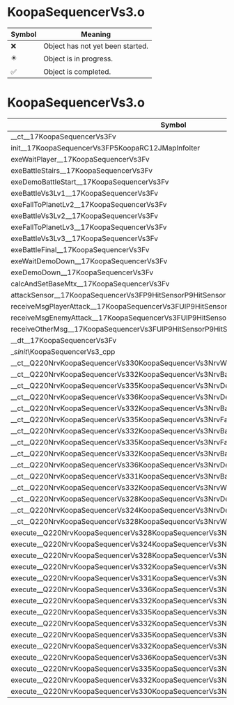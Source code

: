 # KoopaSequencerVs3.o
| Symbol | Meaning 
| ------------- | ------------- 
| :x: | Object has not yet been started. 
| :eight_pointed_black_star: | Object is in progress. 
| :white_check_mark: | Object is completed. 


# KoopaSequencerVs3.o
| Symbol | Decompiled? |
| ------------- | ------------- |
| __ct__17KoopaSequencerVs3Fv | :x: |
| init__17KoopaSequencerVs3FP5KoopaRC12JMapInfoIter | :x: |
| exeWaitPlayer__17KoopaSequencerVs3Fv | :x: |
| exeBattleStairs__17KoopaSequencerVs3Fv | :x: |
| exeDemoBattleStart__17KoopaSequencerVs3Fv | :x: |
| exeBattleVs3Lv1__17KoopaSequencerVs3Fv | :x: |
| exeFallToPlanetLv2__17KoopaSequencerVs3Fv | :x: |
| exeBattleVs3Lv2__17KoopaSequencerVs3Fv | :x: |
| exeFallToPlanetLv3__17KoopaSequencerVs3Fv | :x: |
| exeBattleVs3Lv3__17KoopaSequencerVs3Fv | :x: |
| exeBattleFinal__17KoopaSequencerVs3Fv | :x: |
| exeWaitDemoDown__17KoopaSequencerVs3Fv | :x: |
| exeDemoDown__17KoopaSequencerVs3Fv | :x: |
| calcAndSetBaseMtx__17KoopaSequencerVs3Fv | :x: |
| attackSensor__17KoopaSequencerVs3FP9HitSensorP9HitSensor | :x: |
| receiveMsgPlayerAttack__17KoopaSequencerVs3FUlP9HitSensorP9HitSensor | :x: |
| receiveMsgEnemyAttack__17KoopaSequencerVs3FUlP9HitSensorP9HitSensor | :x: |
| receiveOtherMsg__17KoopaSequencerVs3FUlP9HitSensorP9HitSensor | :x: |
| __dt__17KoopaSequencerVs3Fv | :x: |
| __sinit_\KoopaSequencerVs3_cpp | :x: |
| __ct__Q220NrvKoopaSequencerVs330KoopaSequencerVs3NrvWaitPlayerFv | :x: |
| __ct__Q220NrvKoopaSequencerVs332KoopaSequencerVs3NrvBattleStairsFv | :x: |
| __ct__Q220NrvKoopaSequencerVs335KoopaSequencerVs3NrvDemoBattleStartFv | :x: |
| __ct__Q220NrvKoopaSequencerVs336KoopaSequencerVs3NrvDemoJumpToPlanetFv | :x: |
| __ct__Q220NrvKoopaSequencerVs332KoopaSequencerVs3NrvBattleVs3Lv1Fv | :x: |
| __ct__Q220NrvKoopaSequencerVs335KoopaSequencerVs3NrvFallToPlanetLv2Fv | :x: |
| __ct__Q220NrvKoopaSequencerVs332KoopaSequencerVs3NrvBattleVs3Lv2Fv | :x: |
| __ct__Q220NrvKoopaSequencerVs335KoopaSequencerVs3NrvFallToPlanetLv3Fv | :x: |
| __ct__Q220NrvKoopaSequencerVs332KoopaSequencerVs3NrvBattleVs3Lv3Fv | :x: |
| __ct__Q220NrvKoopaSequencerVs336KoopaSequencerVs3NrvDemoPowerUpFinalFv | :x: |
| __ct__Q220NrvKoopaSequencerVs331KoopaSequencerVs3NrvBattleFinalFv | :x: |
| __ct__Q220NrvKoopaSequencerVs332KoopaSequencerVs3NrvWaitDemoDownFv | :x: |
| __ct__Q220NrvKoopaSequencerVs328KoopaSequencerVs3NrvDemoDownFv | :x: |
| __ct__Q220NrvKoopaSequencerVs324KoopaSequencerVs3NrvDeadFv | :x: |
| __ct__Q220NrvKoopaSequencerVs328KoopaSequencerVs3NrvWaitDemoFv | :x: |
| execute__Q220NrvKoopaSequencerVs328KoopaSequencerVs3NrvWaitDemoCFP5Spine | :x: |
| execute__Q220NrvKoopaSequencerVs324KoopaSequencerVs3NrvDeadCFP5Spine | :x: |
| execute__Q220NrvKoopaSequencerVs328KoopaSequencerVs3NrvDemoDownCFP5Spine | :x: |
| execute__Q220NrvKoopaSequencerVs332KoopaSequencerVs3NrvWaitDemoDownCFP5Spine | :x: |
| execute__Q220NrvKoopaSequencerVs331KoopaSequencerVs3NrvBattleFinalCFP5Spine | :x: |
| execute__Q220NrvKoopaSequencerVs336KoopaSequencerVs3NrvDemoPowerUpFinalCFP5Spine | :x: |
| execute__Q220NrvKoopaSequencerVs332KoopaSequencerVs3NrvBattleVs3Lv3CFP5Spine | :x: |
| execute__Q220NrvKoopaSequencerVs335KoopaSequencerVs3NrvFallToPlanetLv3CFP5Spine | :x: |
| execute__Q220NrvKoopaSequencerVs332KoopaSequencerVs3NrvBattleVs3Lv2CFP5Spine | :x: |
| execute__Q220NrvKoopaSequencerVs335KoopaSequencerVs3NrvFallToPlanetLv2CFP5Spine | :x: |
| execute__Q220NrvKoopaSequencerVs332KoopaSequencerVs3NrvBattleVs3Lv1CFP5Spine | :x: |
| execute__Q220NrvKoopaSequencerVs336KoopaSequencerVs3NrvDemoJumpToPlanetCFP5Spine | :x: |
| execute__Q220NrvKoopaSequencerVs335KoopaSequencerVs3NrvDemoBattleStartCFP5Spine | :x: |
| execute__Q220NrvKoopaSequencerVs332KoopaSequencerVs3NrvBattleStairsCFP5Spine | :x: |
| execute__Q220NrvKoopaSequencerVs330KoopaSequencerVs3NrvWaitPlayerCFP5Spine | :x: |
